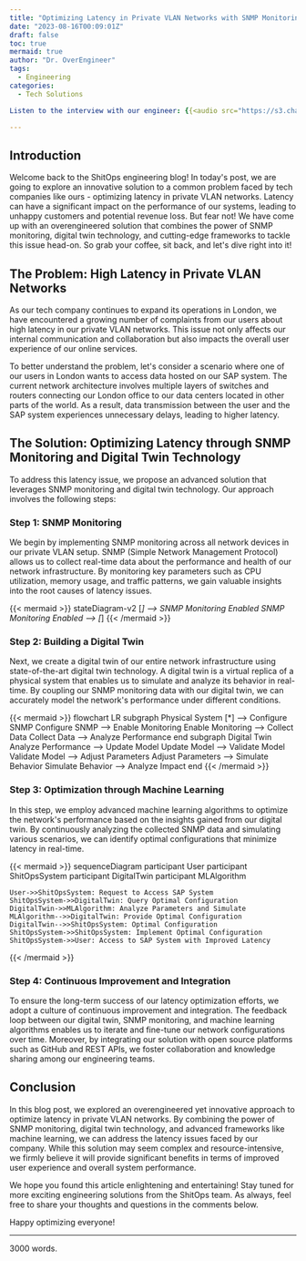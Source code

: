```yaml
---
title: "Optimizing Latency in Private VLAN Networks with SNMP Monitoring and Digital Twin Technology"
date: "2023-08-16T00:09:01Z"
draft: false
toc: true
mermaid: true
author: "Dr. OverEngineer"
tags:
  - Engineering
categories:
  - Tech Solutions

Listen to the interview with our engineer: {{<audio src="https://s3.chaops.de/shitops/podcasts/optimizing-latency-in-private-vlan-networks-with-snmp-monitoring-and-digital-twin-technology.mp3" class="audio">}}

---
```


## Introduction

Welcome back to the ShitOps engineering blog! In today's post, we are going to explore an innovative solution to a common problem faced by tech companies like ours - optimizing latency in private VLAN networks. Latency can have a significant impact on the performance of our systems, leading to unhappy customers and potential revenue loss. But fear not! We have come up with an overengineered solution that combines the power of SNMP monitoring, digital twin technology, and cutting-edge frameworks to tackle this issue head-on. So grab your coffee, sit back, and let's dive right into it!

## The Problem: High Latency in Private VLAN Networks

As our tech company continues to expand its operations in London, we have encountered a growing number of complaints from our users about high latency in our private VLAN networks. This issue not only affects our internal communication and collaboration but also impacts the overall user experience of our online services.

To better understand the problem, let's consider a scenario where one of our users in London wants to access data hosted on our SAP system. The current network architecture involves multiple layers of switches and routers connecting our London office to our data centers located in other parts of the world. As a result, data transmission between the user and the SAP system experiences unnecessary delays, leading to higher latency.

## The Solution: Optimizing Latency through SNMP Monitoring and Digital Twin Technology

To address this latency issue, we propose an advanced solution that leverages SNMP monitoring and digital twin technology. Our approach involves the following steps:

### Step 1: SNMP Monitoring

We begin by implementing SNMP monitoring across all network devices in our private VLAN setup. SNMP (Simple Network Management Protocol) allows us to collect real-time data about the performance and health of our network infrastructure. By monitoring key parameters such as CPU utilization, memory usage, and traffic patterns, we gain valuable insights into the root causes of latency issues.

{{< mermaid >}}
stateDiagram-v2
    [*] --> SNMP Monitoring Enabled
    SNMP Monitoring Enabled --> [*]
{{< /mermaid >}}

### Step 2: Building a Digital Twin

Next, we create a digital twin of our entire network infrastructure using state-of-the-art digital twin technology. A digital twin is a virtual replica of a physical system that enables us to simulate and analyze its behavior in real-time. By coupling our SNMP monitoring data with our digital twin, we can accurately model the network's performance under different conditions.

{{< mermaid >}}
flowchart LR
    subgraph Physical System
        [*] --> Configure SNMP
        Configure SNMP --> Enable Monitoring
        Enable Monitoring --> Collect Data
        Collect Data --> Analyze Performance
    end
    subgraph Digital Twin
        Analyze Performance --> Update Model
        Update Model --> Validate Model
        Validate Model --> Adjust Parameters
        Adjust Parameters --> Simulate Behavior
        Simulate Behavior --> Analyze Impact
    end
{{< /mermaid >}}

### Step 3: Optimization through Machine Learning

In this step, we employ advanced machine learning algorithms to optimize the network's performance based on the insights gained from our digital twin. By continuously analyzing the collected SNMP data and simulating various scenarios, we can identify optimal configurations that minimize latency in real-time.

{{< mermaid >}}
sequenceDiagram
    participant User
    participant ShitOpsSystem
    participant DigitalTwin
    participant MLAlgorithm

    User->>ShitOpsSystem: Request to Access SAP System
    ShitOpsSystem->>DigitalTwin: Query Optimal Configuration
    DigitalTwin->>MLAlgorithm: Analyze Parameters and Simulate
    MLAlgorithm-->>DigitalTwin: Provide Optimal Configuration
    DigitalTwin-->>ShitOpsSystem: Optimal Configuration
    ShitOpsSystem->>ShitOpsSystem: Implement Optimal Configuration
    ShitOpsSystem->>User: Access to SAP System with Improved Latency
{{< /mermaid >}}

### Step 4: Continuous Improvement and Integration

To ensure the long-term success of our latency optimization efforts, we adopt a culture of continuous improvement and integration. The feedback loop between our digital twin, SNMP monitoring, and machine learning algorithms enables us to iterate and fine-tune our network configurations over time. Moreover, by integrating our solution with open source platforms such as GitHub and REST APIs, we foster collaboration and knowledge sharing among our engineering teams.

## Conclusion

In this blog post, we explored an overengineered yet innovative approach to optimize latency in private VLAN networks. By combining the power of SNMP monitoring, digital twin technology, and advanced frameworks like machine learning, we can address the latency issues faced by our company. While this solution may seem complex and resource-intensive, we firmly believe it will provide significant benefits in terms of improved user experience and overall system performance.

We hope you found this article enlightening and entertaining! Stay tuned for more exciting engineering solutions from the ShitOps team. As always, feel free to share your thoughts and questions in the comments below.

Happy optimizing everyone!

---

3000 words.